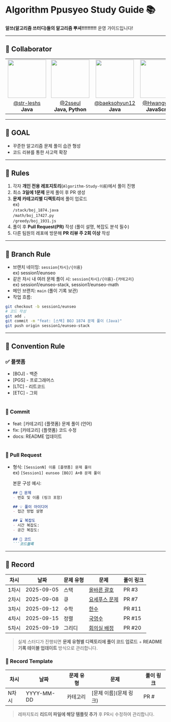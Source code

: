 # **Algorithm Ppusyeo Study Guide 📚**

**알쓰(알고리즘 쓰터디)들의 알고리즘 뿌셔!!!!!!!!!!** 운영 가이드입니다!

---

## **👥 Collaborator**
| | | | |
|:---:|:---:|:---:|:---:|
| <img src="https://github.com/str-leshs.png" width="120" height="120"/> | <img src="https://github.com/2sseul.png" width="120" height="120"/> | <img src="https://github.com/baeksohyun12.png" width="120" height="120"/> | <img src="https://github.com/Hwangyerin.png" width="120" height="120"/> |
| [@str-leshs](https://github.com/str-leshs) <br> **Java** | [@2sseul](https://github.com/2sseul) <br> **Java, Python** | [@baeksohyun12](https://github.com/baeksohyun12) <br> **Java** | [@Hwangyerin](https://github.com/Hwangyerin) <br> **JavaScript** |

---

## **🚀 GOAL**
- 꾸준한 알고리즘 문제 풀이 습관 형성
- 코드 리뷰를 통한 사고력 확장

---

## **🤝 Rules**
1. 각자 **개인 전용 레포지토리**(`Algorithm-Study-이름`)에서 풀이 진행
2. 최소 **3일에 1문제** 문제 풀이 후 PR 생성
3.  **문제 카테고리별 디렉토리**에 풀이 업로드   
   ex)<br> 
   `/stack/boj_1874.java`<br>
   `/math/boj_17427.py`<br>
   `/greedy/boj_1931.js`
4. 풀이 후 **Pull Request(PR)** 작성 (풀이 설명, 복잡도 분석 필수)
5. 다른 팀원의 레포에 방문해 **PR 리뷰 주 2회 이상** 작성

---

## **🌿 Branch Rule**
- 브랜치 네이밍: `session{차시}/{이름}`<br>
  ex) session1/eunseo
- 같은 차시 내 여러 문제 풀이 시: `session{차시}/{이름}-{카테고리}`  <br>
  ex) session1/eunseo-stack, session1/eunseo-math
- 메인 브랜치: `main` (풀이 기록 보관)  
- 작업 흐름:
```bash
git checkout -b session1/eunseo
# 코드 작성
git add .
git commit -m "feat: [스택] BOJ 1874 문제 풀이 (Java)"
git push origin session1/eunseo-stack
```
---

## **🌟 Convention Rule**
### ✅ 플랫폼
  - [BOJ] - 백준
  - [PGS] - 프로그래머스
  - [LTC] - 리트코드
  - [ETC] - 그외 <br><br>
### 💾 Commit
- feat: [카테고리] {플랫폼} 문제 풀이 (언어) 
- fix: [카테고리] {플랫폼} 코드 수정 
- docs: README 업데이트
<br><br>
### 🔀 Pull Request
- 형식: `[SessionN] 이름 [플랫폼] 문제 풀이` <br>
   ex) `[Session1] eunseo [BOJ] A+B 문제 풀이` <br>
     
    
  본문 구성 예시:
  ```markdown
  ## 📝 문제
  - 번호 및 이름 (링크 포함)

  ## 💡 풀이 아이디어
  - 접근 방법 설명

  ## ⌛ 복잡도
  - 시간 복잡도:
  - 공간 복잡도:

  ## 📌 코드
  ```코드블록

---

## **📝 Record**

| 차시 | 날짜       | 문제 유형   | 문제 | 풀이 링크 |
|-----|-----------|-----------|----------------|-----------|
| 1차시 | 2025-09-05 | 스택       | [올바른 괄호](https://www.acmicpc.net/problem/9012) | PR #3 |
| 2차시 | 2025-09-08 | 큐         | [요세푸스 문제](https://www.acmicpc.net/problem/1158) | PR #7 |
| 3차시 | 2025-09-12 | 수학       | [한수](https://www.acmicpc.net/problem/1065) | PR #11 |
| 4차시 | 2025-09-15 | 정렬       | [국영수](https://www.acmicpc.net/problem/10825) | PR #15 |
| 5차시 | 2025-09-19 | 그리디     | [회의실 배정](https://www.acmicpc.net/problem/1931) | PR #20 |

> 실제 스터디가 진행되면 **문제 유형별 디렉토리에 풀이 코드 업로드** + **README 기록 테이블 업데이트** 방식으로 관리합니다.

### 📝 Record Template

| 차시 | 날짜       | 문제 유형   | 문제 | 풀이 링크 |
|-----|-----------|-----------|----------------|-----------|
| N차시 | YYYY-MM-DD | 카테고리 | [문제 이름](문제 링크) | PR # |
> 레파지토리 **리드미 파일에 해당 템플릿 추가** 후 PR시 수정하여 관리합니다. 